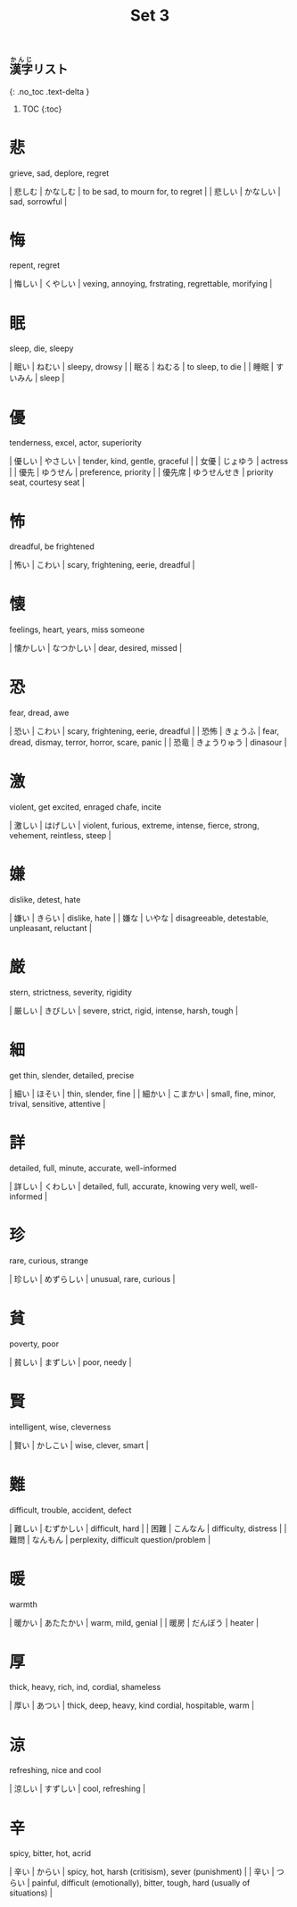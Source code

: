 ﻿---
layout: default
title: Set 3
parent: N3 Kanji List
grand_parent: <ruby>漢字<rt>かんじ</rt></ruby> Kanji
nav_order: 3
---

## <ruby>漢字<rt>かんじ</rt></ruby>リスト
{: .no_toc .text-delta }

1. TOC
{:toc}

# 悲
grieve, sad, deplore, regret

| 悲しむ | かなしむ | to be sad, to mourn for, to regret |
| 悲しい | かなしい | sad, sorrowful                     |

# 悔
repent, regret

| 悔しい | くやしい | vexing, annoying, frstrating, regrettable, morifying |

# 眠
sleep, die, sleepy

| 眠い | ねむい   | sleepy, drowsy   |
| 眠る | ねむる   | to sleep, to die |
| 睡眠 | すいみん | sleep            |

# 優
tenderness, excel, actor, superiority

| 優しい | やさしい     | tender, kind, gentle, graceful |
| 女優   | じょゆう     | actress                        |
| 優先   | ゆうせん     | preference, priority           |
| 優先席 | ゆうせんせき | priority seat, courtesy seat   |

# 怖
dreadful, be frightened

| 怖い | こわい | scary, frightening, eerie, dreadful |

# 懐
feelings, heart, years, miss someone

| 懐かしい | なつかしい | dear, desired, missed |

# 恐
fear, dread, awe

| 恐い | こわい       | scary, frightening, eerie, dreadful               |
| 恐怖 | きょうふ     | fear, dread, dismay, terror, horror, scare, panic |
| 恐竜 | きょうりゅう | dinasour                                          |

# 激
violent, get excited, enraged chafe, incite

| 激しい | はげしい | violent, furious, extreme, intense, fierce, strong, vehement, reintless, steep |

# 嫌
dislike, detest, hate

| 嫌い | きらい | dislike, hate                                   |
| 嫌な | いやな | disagreeable, detestable, unpleasant, reluctant |

# 厳
stern, strictness, severity, rigidity

| 厳しい | きびしい | severe, strict, rigid, intense, harsh, tough |

# 細
get thin, slender, detailed, precise

| 細い   | ほそい   | thin, slender, fine                              |
| 細かい | こまかい | small, fine, minor, trival, sensitive, attentive |

# 詳
detailed, full, minute, accurate, well-informed

| 詳しい | くわしい | detailed, full, accurate, knowing very well, well-informed |

# 珍
rare, curious, strange

| 珍しい | めずらしい | unusual, rare, curious |

# 貧
poverty, poor

| 貧しい | まずしい | poor, needy |

# 賢

intelligent, wise, cleverness

| 賢い | かしこい | wise, clever, smart |

# 難
difficult, trouble, accident, defect

| 難しい | むずかしい | difficult, hard                        |
| 困難   | こんなん   | difficulty, distress                   |
| 難問   | なんもん   | perplexity, difficult question/problem |

# 暖
warmth

| 暖かい | あたたかい | warm, mild, genial |
| 暖房   | だんぼう   | heater             |

# 厚
thick, heavy, rich, ind, cordial, shameless

| 厚い | あつい | thick, deep, heavy, kind cordial, hospitable, warm |

# 涼
refreshing, nice and cool

| 涼しい | すずしい | cool, refreshing |

# 辛
spicy, bitter, hot, acrid

| 辛い | からい | spicy, hot, harsh (critisism), sever (punishment)                             |
| 辛い | つらい | painful, difficult (emotionally), bitter, tough, hard (usually of situations) |
